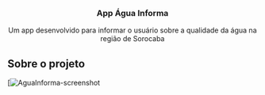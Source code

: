 <br />
<p align="center">

  <h3 align="center">App Água Informa</h3>

  <p align="center">
    Um app desenvolvido para informar o usuário sobre a qualidade da água na região de Sorocaba
  </p>
</p>

## Sobre o projeto

[![AguaInforma-screenshot](https://github.com/william-james-pj/agua-informa-app/imgReadme/App.png'?raw=true)
